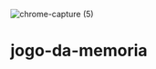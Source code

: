 ![chrome-capture (5)](https://user-images.githubusercontent.com/85976619/133872137-f7e8f8b4-6a8d-407e-9703-69ca44e7207d.jpg)
# jogo-da-memoria
